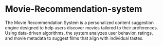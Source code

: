 # Movie-Recommendation-system
The Movie Recommendation System is a personalized content suggestion engine designed to help users discover movies tailored to their preferences. Using data-driven algorithms, the system analyzes user behavior, ratings, and movie metadata to suggest films that align with individual tastes.
